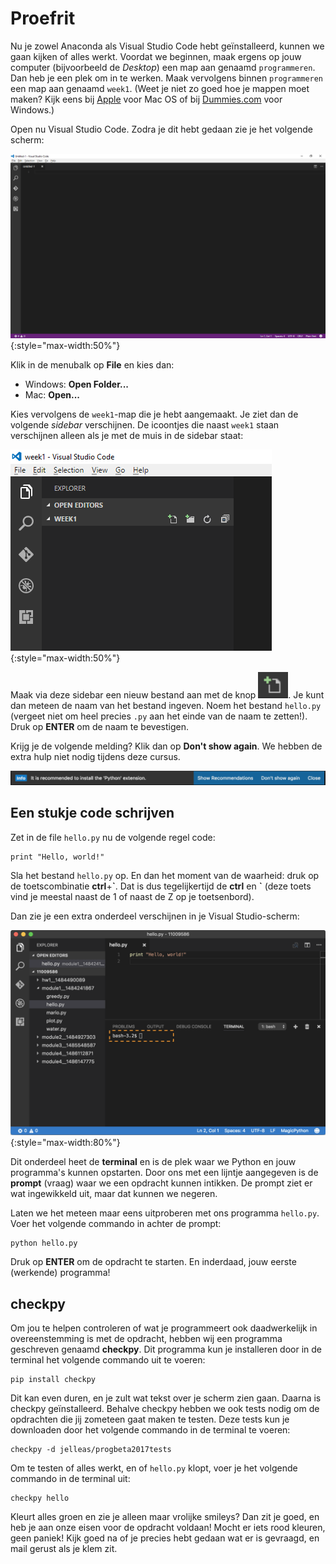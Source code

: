 # Proefrit

Nu je zowel Anaconda als Visual Studio Code hebt geïnstalleerd, kunnen we gaan kijken of alles werkt. Voordat we beginnen, maak ergens op jouw computer (bijvoorbeeld de *Desktop*) een map aan genaamd `programmeren`. Dan heb je een plek om in te werken. Maak vervolgens binnen `programmeren` een map aan genaamd `week1`. (Weet je niet zo goed hoe je mappen moet maken? Kijk eens bij [Apple](https://support.apple.com/en-us/HT201732) voor Mac OS of bij [Dummies.com](http://www.dummies.com/computers/operating-systems/windows-10/how-to-create-a-new-folder-in-windows-10/) voor Windows.)

Open nu Visual Studio Code. Zodra je dit hebt gedaan zie je het volgende scherm:

![visualstudio](visualstudio.png){:style="max-width:50%"}

Klik in de menubalk op **File** en kies dan:

- Windows: **Open Folder...**
- Mac: **Open...**

Kies vervolgens de `week1`-map die je hebt aangemaakt. Je ziet dan de volgende *sidebar* verschijnen. De icoontjes die naast `week1` staan verschijnen alleen als je met de muis in de sidebar staat:

![visualnewfile](visualnewfile.png){:style="max-width:50%"}

Maak via deze sidebar een nieuw bestand aan met de knop ![](visualnewfilebutton.png). Je kunt dan meteen de naam van het bestand ingeven. Noem het bestand `hello.py` (vergeet niet om heel precies `.py` aan het einde van de naam te zetten!). Druk op **ENTER** om de naam te bevestigen.

Krijg je de volgende melding? Klik dan op **Don't show again**. We hebben de extra hulp niet nodig tijdens deze cursus.

![](visualplugin.png)

## Een stukje code schrijven

Zet in de file `hello.py` nu de volgende regel code: 

	print "Hello, world!"

Sla het bestand `hello.py` op. En dan het moment van de waarheid: druk op de toetscombinatie **ctrl**+**\`**. Dat is dus tegelijkertijd de **ctrl** en **\`** (deze toets vind je meestal naast de 1 of naast de Z op je toetsenbord).

Dan zie je een extra onderdeel verschijnen in je Visual Studio-scherm:

![visualterminal](visualterminal.png){:style="max-width:80%"}

Dit onderdeel heet de **terminal** en is de plek waar we Python en jouw programma's kunnen opstarten. Door ons met een lijntje aangegeven is de **prompt** (vraag) waar we een opdracht kunnen intikken. De prompt ziet er wat ingewikkeld uit, maar dat kunnen we negeren.

Laten we het meteen maar eens uitproberen met ons programma `hello.py`. Voer het volgende commando in achter de prompt:

	python hello.py

Druk op **ENTER** om de opdracht te starten. En inderdaad, jouw eerste (werkende) programma!


## checkpy

Om jou te helpen controleren of wat je programmeert ook daadwerkelijk in overeenstemming is met de opdracht, hebben wij een programma geschreven genaamd **checkpy**. Dit programma kun je installeren door in de terminal het volgende commando uit te voeren:

	pip install checkpy

Dit kan even duren, en je zult wat tekst over je scherm zien gaan. Daarna is checkpy geïnstalleerd. Behalve checkpy hebben we ook tests nodig om de opdrachten die jij zometeen gaat maken te testen. Deze tests kun je downloaden door het volgende commando in de terminal te voeren:

	checkpy -d jelleas/progbeta2017tests

Om te testen of alles werkt, en of `hello.py` klopt, voer je het volgende commando in de terminal uit:

	checkpy hello

Kleurt alles groen en zie je alleen maar vrolijke smileys? Dan zit je goed, en heb je aan onze eisen voor de opdracht voldaan! Mocht er iets rood kleuren, geen paniek! Kijk goed na of je precies hebt gedaan wat er is gevraagd, en mail gerust als je klem zit.

